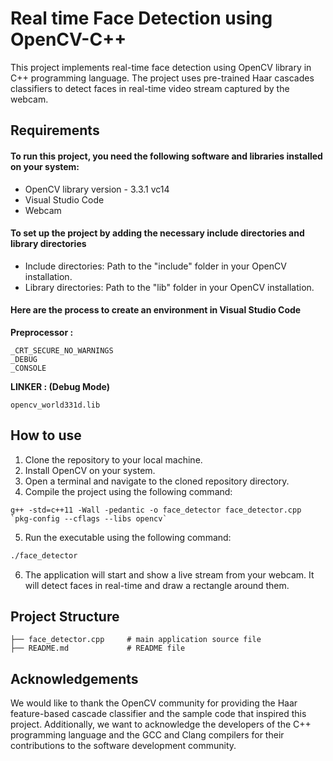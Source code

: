 # Real time Face Detection using OpenCV-C++
This project implements real-time face detection using OpenCV library in C++ programming language. The project uses pre-trained Haar cascades classifiers to detect faces in real-time video stream captured by the webcam.

## Requirements
#### To run this project, you need the following software and libraries installed on your system:

- OpenCV library version - 3.3.1 vc14
- Visual Studio Code
- Webcam
 
#### To set up the project by adding the necessary include directories and library directories 

- Include directories: Path to the "include" folder in your OpenCV installation.
- Library directories: Path to the "lib" folder in your OpenCV installation.
 
#### Here are the process to create an environment in Visual Studio Code

**Preprocessor :**
```
_CRT_SECURE_NO_WARNINGS
_DEBUG
_CONSOLE 
```
**LINKER : (Debug Mode)**
```
opencv_world331d.lib
```
## How to use
1. Clone the repository to your local machine.
2. Install OpenCV on your system.
3. Open a terminal and navigate to the cloned repository directory.
4. Compile the project using the following command:
```
g++ -std=c++11 -Wall -pedantic -o face_detector face_detector.cpp `pkg-config --cflags --libs opencv`
```
5. Run the executable using the following command:
```bash
./face_detector
```
6. The application will start and show a live stream from your webcam. It will detect faces in real-time and draw a rectangle around them.

## Project Structure
```
├── face_detector.cpp     # main application source file
├── README.md             # README file
```

## Acknowledgements
We would like to thank the OpenCV community for providing the Haar feature-based cascade classifier and the sample code that inspired this project. Additionally, we want to acknowledge the developers of the C++ programming language and the GCC and Clang compilers for their contributions to the software development community. 
